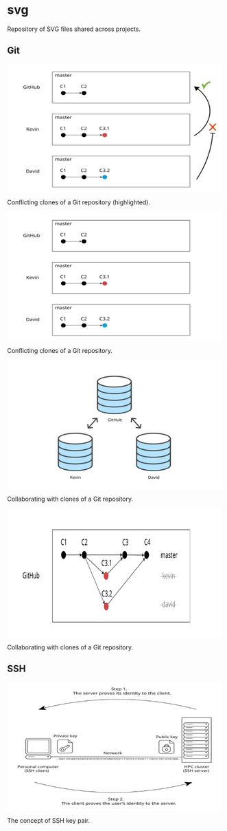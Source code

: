 # svg

Repository of SVG files shared across projects.

## Git

<img src="branch-conflict-show.svg" alt="Conflicting clones of a Git repository (highlighted)." align="center" width="500" height="300">

Conflicting clones of a Git repository (highlighted).

<img src="branch-conflict.svg" alt="Conflicting clones of a Git repository." align="center" width="500" height="300">

Conflicting clones of a Git repository.

<img src="git-clone-collaboration.svg" alt="Collaborating with clones of a Git repository." width="500" align="center" height="300">

Collaborating with clones of a Git repository.

<img src="branch-merge-delete.svg" alt="Deleting merged branches." width="500" align="center" height="300">

Collaborating with clones of a Git repository.

## SSH

<img src="ssh-key-pair.svg" alt="The concept of SSH key pair." align="center" width="500" height="300">

The concept of SSH key pair.

